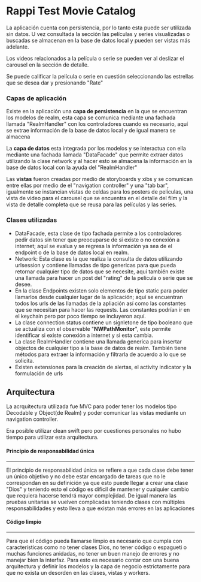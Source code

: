 # Rappi Test Movie Catalog

La aplicación cuenta con persistencia, por lo tanto esta puede ser utilizada sin datos. U vez consultada la sección las películas y series visualizadas o buscadas se almacenan en la base de datos local y pueden ser vistas más adelante.

Los videos relacionados a la película o serie se pueden ver al deslizar el carousel en la sección de detalle.

Se puede calificar la película o serie en cuestión seleccionando las estrellas que se desea dar y presionando "Rate"

### Capas de aplicación
Existe en la aplicación una **capa de persistencia** en la que se encuentran los modelos de realm, esta capa se comunica mediante una fachada llamada "RealmHandler" con los controladores cuando es necesario, aquí se extrae información de la base de datos local y de igual manera se almacena

La **capa de datos** esta integrada por los modelos y se interactua con ella mediante una fachada llamada "DataFacade" que permite extraer datos utilizando la clase network y al hacer esto se almacena la información en la base de datos local con la ayuda del "RealmHandler"

Las **vistas** fueron creadas por medio de storyboards y xibs y se comunican entre ellas por medio de el "navigation controller" y una "tab bar", igualmente se instancian vistas de celdas para los posters de películas, una vista de video para el carousel que se encuentra en el detalle del film y la vista de detalle completa que se reusa para las películas y las series.

### Clases utilizadas

- DataFacade, esta clase de tipo fachada permite a los controladores pedir datos sin tener que preocuparse de si existe o no conexión a internet; aquí se evalua y se regresa la información ya sea de el endpoint o de la base de datos local en realm.
- Network: Esta clase es la que realiza la consulta de datos utilizando urlsession y contiene llamadas de tipo genericas para que pueda retornar cualquier tipo de datos que se necesite, aquí también existe una llamada para hacer un post del "rating" de la película o serie que se desee.
- En la clase Endpoints existen solo elementos de tipo static para poder llamarlos desde cualquier lugar de la aplicación; aquí se encuentran todos los urls de las llamadas de la apliación así como las constantes que se necesitan para hacer las requests. Las constantes podrían ir en el keychain pero por poco tiempo se incluyeron aquí.
- La clase connection status contiene un signletone de tipo booleano que se actualiza con el observable "**NWPathMonitor**", este permite identificar si existe conexión a internet y si esta cambia.
- La clase RealmHandler contiene una llamada generica para insertar objectos de cualquier tipo a la base de datos de realm. También tiene métodos para extraer la información y filtrarla de acuerdo a lo que se solicita.
- Existen extensiones para la creación de alertas, el activity indicator y la formulación de urls


Arquitectura
-------------

La acrquitectura utilizada fue MVC para poder tener los modelos tipo Decodable y Object(de Realm) y poder comunicar las vistas mediante un navigation controller.

Era posible utilizar clean swift pero por cuestiones personales no hubo tiempo para utilizar esta arquitectura.

#### Principio de responsabilidad única
-------------
El principio de responsabilidad única se refiere a que cada clase debe tener un único objetivo y no debe estar encargado de tareas que no le correspondan en su definición ya que esto puede llegar a crear una clase "Dios" y teniendo esto el código es díficil de mantener y cualquier cambio que requiera hacerse tendrá mayor complejidad. De igual manera las pruebas unitarias se vuelven complicadas teniendo clases con múltiples responsabilidades y esto lleva a que existan más errores en las aplicaciones

#### Código limpio
-------------
Para que el código pueda llamarse limpio es necesario que cumpla con características como no tener clases Dios, no tener código o espagueti o muchas funciones anidadas, no tener un buen manejo de errores y no manejar bien la interfaz.
Para esto es necesario contar con una buena arquitectura y definir los modelos y la capa de negocio estrictamente para que no exista un desorden en las clases, vistas y workers.

